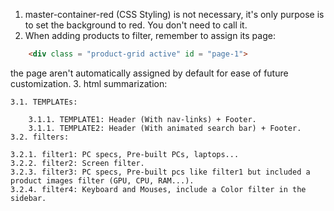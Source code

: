 1. master-container-red (CSS Styling) is not necessary, it's only purpose is to set the background to red. You don't need to call it.
2. When adding products to filter, remember to assign its page:
```html
    <div class = "product-grid active" id = "page-1">
```
the page aren't automatically assigned by default for ease of future customization.
3. html summarization:  

    3.1. TEMPLATEs:

        3.1.1. TEMPLATE1: Header (With nav-links) + Footer.
        3.1.1. TEMPLATE2: Header (With animated search bar) + Footer.
    3.2. filters:
    
    3.2.1. filter1: PC specs, Pre-built PCs, laptops...
    3.2.2. filter2: Screen filter.
    3.2.3. filter3: PC specs, Pre-built pcs like filter1 but included a product images filter (GPU, CPU, RAM...).
    3.2.4. filter4: Keyboard and Mouses, include a Color filter in the sidebar.